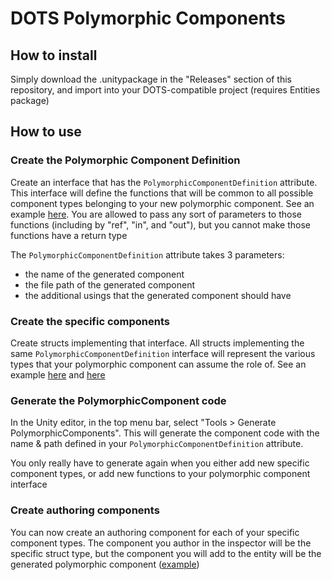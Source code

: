 
# DOTS Polymorphic Components

## How to install
Simply download the .unitypackage in the "Releases" section of this repository, and import into your DOTS-compatible project (requires Entities package)


## How to use

### Create the Polymorphic Component Definition
Create an interface that has the `PolymorphicComponentDefinition` attribute. This interface will define the functions that will be common to all possible component types belonging to your new polymorphic component. See an example [here](https://github.com/PhilSA/DOTSPolymorphicComponents/blob/master/Assets/_Samples/PolymorphicTest/IMyPolyComp.cs). You are allowed to pass any sort of parameters to those functions (including by "ref", "in", and "out"), but you cannot make those functions have a return type

The `PolymorphicComponentDefinition` attribute takes 3 parameters:
* the name of the generated component
* the file path of the generated component
* the additional usings that the generated component should have

### Create the specific components
Create structs implementing that interface. All structs implementing the same `PolymorphicComponentDefinition` interface will represent the various types that your polymorphic component can assume the role of. See an example [here](https://github.com/PhilSA/DOTSPolymorphicComponents/blob/master/Assets/_Samples/PolymorphicTest/CompA.cs) and [here](https://github.com/PhilSA/DOTSPolymorphicComponents/blob/master/Assets/_Samples/PolymorphicTest/CompB.cs)

### Generate the PolymorphicComponent code
In the Unity editor, in the top menu bar, select "Tools > Generate PolymorphicComponents". This will generate the component code with the name & path defined in your `PolymorphicComponentDefinition` attribute.

You only really have to generate again when you either add new specific component types, or add new functions to your polymorphic component interface

### Create authoring components
You can now create an authoring component for each of your specific component types. The component you author in the inspector will be the specific struct type, but the component you will add to the entity will be the generated polymorphic component ([example](https://github.com/PhilSA/DOTSPolymorphicComponents/blob/master/Assets/_Samples/PolymorphicTest/CompAAuthoring.cs))

